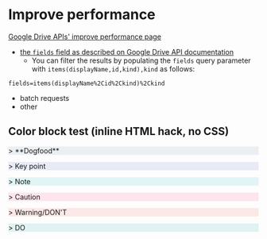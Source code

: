 # Improve performance

[Google Drive APIs' improve performance page](https://developers.google.com/drive/api/v3/performance)

* [the `fields` field as described on Google Drive API documentation](https://developers.google.com/drive/api/v3/fields-parameter)
    * You can filter the results by populating the ````fields```` query parameter with ````items(displayName,id,kind),kind```` as follows:

```
fields=items(displayName%2Cid%2Ckind)%2Ckind
```

* batch requests
* other


## Color block test (inline HTML hack, no CSS)

<p style="background-color:#ECEFF1; text-color:red;"> > **Dogfood** </p>

<p style="background-color:#E8EAF6;"> > Key point</p>

<p style="background-color:#E1F5F6;"> > Note</p>

<p style="background-color:#FEE5ED;"> > Caution</p>

<p style="background-color:#FCE8E6;"> > Warning/DON'T</p>

<p style="background-color:#E0F2F1;"> > DO</p>













